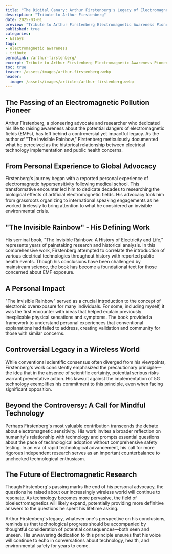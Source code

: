 ```yaml
---
title: "The Digital Canary: Arthur Firstenberg's Legacy of Electromagnetic Awareness"
description: "Tribute to Arthur Firstenberg"
date: 2025-03-01
preview: "Tribute to Arthur Firstenberg Electromagnetic Awareness Pioneer"
published: true
categories:
- Essays
tags:
- electromagnetic awareness
- tribute
permalink: /arthur-firstenberg/
excerpt: Tribute to Arthur Firstenberg Electromagnetic Awareness Pioneer
toc: true
teaser: /assets/images/arthur-firstenberg.webp
header:
  image: /assets/images/articles/arthur-firstenberg.webp
---
```

## The Passing of an Electromagnetic Pollution Pioneer

Arthur Firstenberg, a pioneering advocate and researcher who dedicated his life to raising awareness about the potential dangers of electromagnetic fields (EMFs), has left behind a controversial yet impactful legacy. As the author of "The Invisible Rainbow," Firstenberg meticulously documented what he perceived as the historical relationship between electrical technology implementation and public health concerns.

## From Personal Experience to Global Advocacy

Firstenberg's journey began with a reported personal experience of electromagnetic hypersensitivity following medical school. This transformative encounter led him to dedicate decades to researching the biological effects of artificial electromagnetic fields. His advocacy took him from grassroots organizing to international speaking engagements as he worked tirelessly to bring attention to what he considered an invisible environmental crisis.

## "The Invisible Rainbow" - His Defining Work

His seminal book, "The Invisible Rainbow: A History of Electricity and Life," represents years of painstaking research and historical analysis. In this comprehensive work, Firstenberg attempted to correlate the introduction of various electrical technologies throughout history with reported public health events. Though his conclusions have been challenged by mainstream science, the book has become a foundational text for those concerned about EMF exposure.

## A Personal Impact

"The Invisible Rainbow" served as a crucial introduction to the concept of electronic overexposure for many individuals. For some, including myself, it was the first encounter with ideas that helped explain previously inexplicable physical sensations and symptoms. The book provided a framework to understand personal experiences that conventional explanations had failed to address, creating validation and community for those with similar concerns.

## Controversial Legacy in a Wireless World

While conventional scientific consensus often diverged from his viewpoints, Firstenberg's work consistently emphasized the precautionary principle—the idea that in the absence of scientific certainty, potential serious risks warrant preventative action. His lawsuit against the implementation of 5G technology exemplifies his commitment to this principle, even when facing significant opposition.

## Beyond the Controversy: A Call for Mindful Technology

Perhaps Firstenberg's most valuable contribution transcends the debate about electromagnetic sensitivity. His work invites a broader reflection on humanity's relationship with technology and prompts essential questions about the pace of technological adoption without comprehensive safety testing. In an era of rapid technological advancement, his call for more rigorous independent research serves as an important counterbalance to unchecked technological enthusiasm.

## The Future of Electromagnetic Research

Though Firstenberg's passing marks the end of his personal advocacy, the questions he raised about our increasingly wireless world will continue to resonate. As technology becomes more pervasive, the field of bioelectromagnetics will likely expand, potentially providing more definitive answers to the questions he spent his lifetime asking.

Arthur Firstenberg's legacy, whatever one's perspective on his conclusions, reminds us that technological progress should be accompanied by thoughtful consideration of potential consequences—both seen and unseen. His unwavering dedication to this principle ensures that his voice will continue to echo in conversations about technology, health, and environmental safety for years to come.